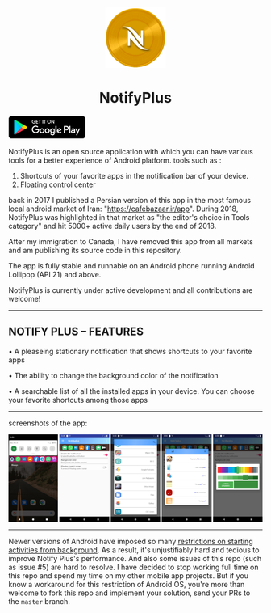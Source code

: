 <p align="center">
<img alt="Logo" src="app/src/main/res/mipmap-xxxhdpi/ic_launcher.png" width="120" />
</p>
<h1 align="center">NotifyPlus</h1>

<a href='https://play.google.com/store/apps/details?id=ca.sudbury.hghasemi.notifyplus'><img src='ScreenShots/button-google-play.svg' alt='Get it on Google Play' height='45' /></a>

NotifyPlus is an open source application with which you can have various tools for a better experience of Android platform. tools such as :
<ol>
<li>Shortcuts of your favorite apps in the notification bar of your device.</li>
<li>Floating control center</li>
</ol>


back in 2017 I published a Persian version of this app in the most famous local android market of Iran: "https://cafebazaar.ir/app". 
During 2018, NotifyPlus was highlighted in that market as "the editor's choice in Tools category" and hit 5000+ active daily users by the end of 2018. 

After my immigration to Canada, I have removed this app from all markets and am publishing its source code in this repository.

The app is fully stable and runnable on an Android phone running Android Lollipop (API 21) and above.

NotifyPlus is currently under active development and all contributions are welcome!

-------------------------------------------------
NOTIFY PLUS – FEATURES
-------------------------------------------------

• A pleaseing stationary notification that shows shortcuts to your favorite apps 

• The ability to change the background color of the notification

• A searchable list of all the installed apps in your device. You can choose your favorite shortcuts among those apps

-------------------------------------------------
screenshots of the app:


<div style="display:flex;  justify-content: space-between;">
<img alt="App image 1" src="ScreenShots/1.jpg" width="19.5%">
<img alt="App image 2" src="ScreenShots/2.jpg" width="19.5%">
<img alt="App image 3" src="ScreenShots/3.jpg" width="19.5%">
<img alt="App image 4" src="ScreenShots/4.jpg" width="19.5%">
<img alt="App image 5" src="ScreenShots/5.jpg" width="19.5%">

</div>


-------------------------------------------------

Newer versions of Android have imposed so many <a href="https://developer.android.com/guide/components/activities/background-starts">restrictions on starting activities from background</a>. As a result, it's unjustifiably hard and tedious to improve Notify Plus's performance. And also some issues of this repo (such as issue #5) are hard to resolve. I have decided to stop working full time on this repo and spend my time on my other mobile app projects. But if you know a workaround for this restriction of Android OS, you're more than welcome to fork this repo and implement your solution, send your PRs to the `master` branch.
